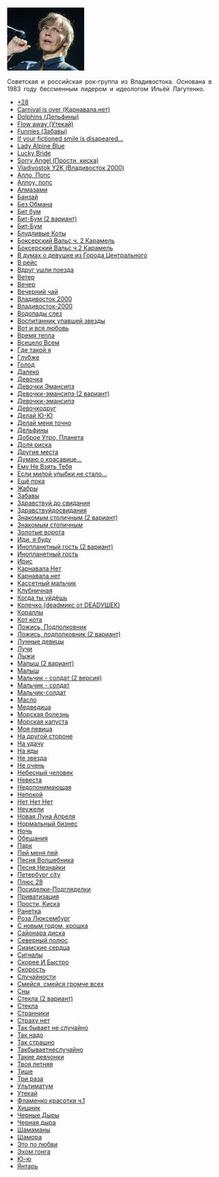 ![](mumij_troll.jpg)

Советская и российская рок-группа из Владивостока. Основана в 1983 году бессменным лидером и идеологом Ильёй Лагутенко.

* [+28](+28)
* [Carnival is over (Карнавала.нет)](Carnival%20is%20over%20(Карнавала.нет))
* [Dolphins (Дельфины)](Dolphins%20(Дельфины))
* [Flow away (Утекай)](Flow%20away%20(Утекай))
* [Funnies (Забавы)](Funnies%20(Забавы))
* [If your fictioned smile is disapeared...](If%20your%20fictioned%20smile%20is%20disapeared...)
* [Lady Alpine Blue](Lady%20Alpine%20Blue)
* [Lucky Bride](Lucky%20Bride)
* [Sorry Angel (Прости, киска)](Sorry%20Angel%20(Прости,%20киска))
* [Vladivostok Y2K (Владивосток 2000)](Vladivostok%20Y2K%20(Владивосток%202000))
* [Алло, Попс](Алло,%20Попс)
* [Аллоу, попс](Аллоу,%20попс)
* [Алмазами](Алмазами)
* [Банзай](Банзай)
* [Без Обмана](Без%20Обмана)
* [Бит бум](Бит%20бум)
* [Бит-Бум (2 вариант)](Бит-Бум%20(2%20вариант))
* [Бит-Бум](Бит-Бум)
* [Блудливые Коты](Блудливые%20Коты)
* [Боксерский Вальс ч. 2 Карамель](Боксерский%20Вальс%20ч.%202%20Карамель)
* [Боксерский Вальс ч.2 Карамель](Боксерский%20Вальс%20ч.2%20Карамель)
* [В думах о девушке из Города Центрального](В%20думах%20о%20девушке%20из%20Города%20Центрального)
* [В рейс](В%20рейс)
* [Вдруг ушли поезда](Вдруг%20ушли%20поезда)
* [Ветер](Ветер)
* [Вечер](Вечер)
* [Вечерний чай](Вечерний%20чай)
* [Владивосток 2000](Владивосток%202000)
* [Владивосток-2000](Владивосток-2000)
* [Водопады слез](Водопады%20слез)
* [Воспитанник упавшей звезды](Воспитанник%20упавшей%20звезды)
* [Вот и вся любовь](Вот%20и%20вся%20любовь)
* [Время тепла](Время%20тепла)
* [Всецело Всем](Всецело%20Всем)
* [Где такой я](Где%20такой%20я)
* [Глубже](Глубже)
* [Голод](Голод)
* [Далеко](Далеко)
* [Девочка](Девочка)
* [Девочки Эмансипэ](Девочки%20Эмансипэ)
* [Девочки-эмансипэ (2 вариант)](Девочки-эмансипэ%20(2%20вариант))
* [Девочки-эмансипэ](Девочки-эмансипэ)
* [Девочкодруг](Девочкодруг)
* [Делай Ю-Ю](Делай%20Ю-Ю)
* [Делай меня точно](Делай%20меня%20точно)
* [Дельфины](Дельфины)
* [Доброе Утро, Планета](Доброе%20Утро,%20Планета)
* [Доля риска](Доля%20риска)
* [Другие места](Другие%20места)
* [Думаю о красавице...](Думаю%20о%20красавице...)
* [Ему Не Взять Тебя](Ему%20Не%20Взять%20Тебя)
* [Если милой улыбки не стало...](Если%20милой%20улыбки%20не%20стало...)
* [Ещё пока](Ещё%20пока)
* [Жабры](Жабры)
* [Забавы](Забавы)
* [Здравствуй до свидания](Здравствуй%20до%20свидания)
* [Здравствуйдосвидания](Здравствуйдосвидания)
* [Знакомым столичным (2 вариант)](Знакомым%20столичным%20(2%20вариант))
* [Знакомым столичным](Знакомым%20столичным)
* [Золотые ворота](Золотые%20ворота)
* [Иди, я буду](Иди,%20я%20буду)
* [Инопланетный гость (2 вариант)](Инопланетный%20гость%20(2%20вариант))
* [Инопланетный гость](Инопланетный%20гость)
* [Ирис](Ирис)
* [Карнавала Нет](Карнавала%20Нет)
* [Карнавала.нет](Карнавала.нет)
* [Кассетный мальчик](Кассетный%20мальчик)
* [Клубничная](Клубничная)
* [Когда ты уйдёшь](Когда%20ты%20уйдёшь)
* [Колечко (deadмикс от DEADУШЕК)](Колечко%20(deadмикс%20от%20DEADУШЕК))
* [Кораллы](Кораллы)
* [Кот кота](Кот%20кота)
* [Ложись, Подполковник](Ложись,%20Подполковник)
* [Ложись, подполковник (2 вариант)](Ложись,%20подполковник%20(2%20вариант))
* [Лунные девицы](Лунные%20девицы)
* [Лучи](Лучи)
* [Лыжи](Лыжи)
* [Малыш (2 вариант)](Малыш%20(2%20вариант))
* [Малыш](Малыш)
* [Мальчик - солдат (2 версия)](Мальчик%20-%20солдат%20(2%20версия))
* [Мальчик - солдат](Мальчик%20-%20солдат)
* [Мальчик-солдат](Мальчик-солдат)
* [Масло](Масло)
* [Медведица](Медведица)
* [Морская болезнь](Морская%20болезнь)
* [Морская капуста](Морская%20капуста)
* [Моя певица](Моя%20певица)
* [На другой стороне](На%20другой%20стороне)
* [На удачу](На%20удачу)
* [На яды](На%20яды)
* [Не звезда](Не%20звезда)
* [Не очень](Не%20очень)
* [Небесный человек](Небесный%20человек)
* [Невеста](Невеста)
* [Недопонимающая](Недопонимающая)
* [Непокой](Непокой)
* [Нет Нет Нет](Нет%20Нет%20Нет)
* [Неужели](Неужели)
* [Новая Луна Апреля](Новая%20Луна%20Апреля)
* [Нормальный бизнес](Нормальный%20бизнес)
* [Ночь](Ночь)
* [Обещания](Обещания)
* [Парк](Парк)
* [Пей меня пей](Пей%20меня%20пей)
* [Песня Волшебника](Песня%20Волшебника)
* [Песня Незнайки](Песня%20Незнайки)
* [Петербург city](Петербург%20city)
* [Плюс 28](Плюс%2028)
* [Посиделки-Подгляделки](Посиделки-Подгляделки)
* [Приватизация](Приватизация)
* [Прости, Киска](Прости,%20Киска)
* [Ранетка](Ранетка)
* [Розa Люкceмбypг](Розa%20Люкceмбypг)
* [С новым годом, крошка](С%20новым%20годом,%20крошка)
* [Сайонара диска](Сайонара%20диска)
* [Северный полюс](Северный%20полюс)
* [Сиамские сердца](Сиамские%20сердца)
* [Сигналы](Сигналы)
* [Скорее И Быстро](Скорее%20И%20Быстро)
* [Скорость](Скорость)
* [Случайности](Случайности)
* [Смейся, смейся громче всех](Смейся,%20смейся%20громче%20всех)
* [Сны](Сны)
* [Стекла (2 вариант)](Стекла%20(2%20вариант))
* [Стекла](Стекла)
* [Странники](Странники)
* [Страху нет](Страху%20нет)
* [Так бывает не случайно](Так%20бывает%20не%20случайно)
* [Так надо](Так%20надо)
* [Так страшно](Так%20страшно)
* [Такбываетнеслучайно](Такбываетнеслучайно)
* [Такие девчонки](Такие%20девчонки)
* [Твоя летняя](Твоя%20летняя)
* [Тише](Тише)
* [Три раза](Три%20раза)
* [Ультиматум](Ультиматум)
* [Утекай](Утекай)
* [Фламенко красотки ч.1](Фламенко%20красотки%20ч.1)
* [Хищник](Хищник)
* [Чepныe Дыpы](Чepныe%20Дыpы)
* [Черная дыра](Черная%20дыра)
* [Шамаманы](Шамаманы)
* [Шамора](Шамора)
* [Это по любви](Это%20по%20любви)
* [Эхом гонга](Эхом%20гонга)
* [Ю-ю](Ю-ю)
* [Янтарь](Янтарь)